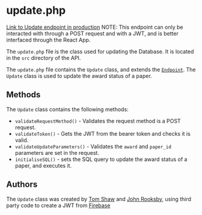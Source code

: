 # update.php

[Link to Update endpoint in production](http://unn-w19025481.newnumyspace.co.uk/kf6012/coursework/api/update) NOTE: This endpoint can only be interacted with through a POST request and with a JWT, and is better interfaced through the React App.

The `update.php` file is the class used for updating the Database. It is located in the `src` directory of the API.

The `update.php` file contains the `Update` class, and extends the [`Endpoint`](/v1/API/Endpoints/endpoint). The `Update` class is used to update the award status of a paper.

## Methods

The `Update` class contains the following methods:

- `validateRequestMethod()` - Validates the request method is a POST request.
- `validateToken()` - Gets the JWT from the bearer token and checks it is valid.
- `validateUpdateParameters()` - Validates the `award` and `paper_id` parameters are set in the request.
- `initialiseSQL()` - sets the SQL query to update the award status of a paper, and executes it.

## Authors

The `Update` class was created by [Tom Shaw](https://github.com/tomshaw650) and [John Rooksby](https://github.com/johnrooksby), using third party code to create a JWT from [Firebase](https://github.com/firebase/php-jwt)

